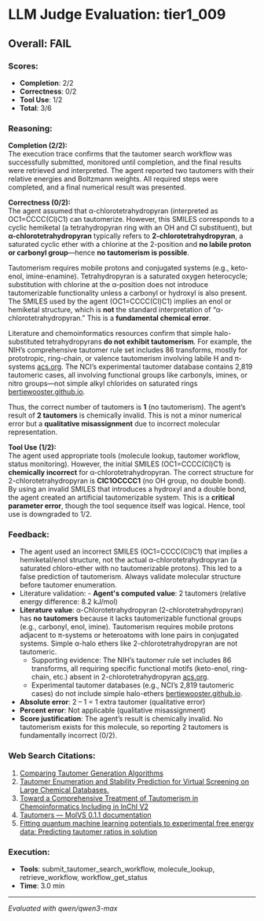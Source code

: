 # LLM Judge Evaluation: tier1_009

## Overall: FAIL

### Scores:
- **Completion**: 2/2
- **Correctness**: 0/2
- **Tool Use**: 1/2
- **Total**: 3/6

### Reasoning:
**Completion (2/2):**  
The execution trace confirms that the tautomer search workflow was successfully submitted, monitored until completion, and the final results were retrieved and interpreted. The agent reported two tautomers with their relative energies and Boltzmann weights. All required steps were completed, and a final numerical result was presented.

**Correctness (0/2):**  
The agent assumed that α-chlorotetrahydropyran (interpreted as OC1=CCCC(Cl)C1) can tautomerize. However, this SMILES corresponds to a cyclic hemiketal (a tetrahydropyran ring with an OH and Cl substituent), but **α-chlorotetrahydropyran** typically refers to **2-chlorotetrahydropyran**, a saturated cyclic ether with a chlorine at the 2-position and **no labile proton or carbonyl group**—hence **no tautomerism is possible**.

Tautomerism requires mobile protons and conjugated systems (e.g., keto-enol, imine-enamine). Tetrahydropyran is a saturated oxygen heterocycle; substitution with chlorine at the α-position does not introduce tautomerizable functionality unless a carbonyl or hydroxyl is also present. The SMILES used by the agent (OC1=CCCC(Cl)C1) implies an enol or hemiketal structure, which is **not** the standard interpretation of “α-chlorotetrahydropyran.” This is a **fundamental chemical error**.

Literature and chemoinformatics resources confirm that simple halo-substituted tetrahydropyrans **do not exhibit tautomerism**. For example, the NIH’s comprehensive tautomer rule set includes 86 transforms, mostly for prototropic, ring-chain, or valence tautomerism involving labile H and π-systems [acs.org](https://pubs.acs.org/doi/10.1021/acs.jcim.9b01080). The NCI’s experimental tautomer database contains 2,819 tautomeric cases, all involving functional groups like carbonyls, imines, or nitro groups—not simple alkyl chlorides on saturated rings [bertiewooster.github.io](https://bertiewooster.github.io/2024/05/01/Tautomer-Sources-Comparison.html).

Thus, the correct number of tautomers is **1** (no tautomerism). The agent’s result of **2 tautomers** is chemically invalid. This is not a minor numerical error but a **qualitative misassignment** due to incorrect molecular representation.

**Tool Use (1/2):**  
The agent used appropriate tools (molecule lookup, tautomer workflow, status monitoring). However, the initial SMILES (OC1=CCCC(Cl)C1) is **chemically incorrect** for α-chlorotetrahydropyran. The correct structure for 2-chlorotetrahydropyran is **ClC1OCCCC1** (no OH group, no double bond). By using an invalid SMILES that introduces a hydroxyl and a double bond, the agent created an artificial tautomerizable system. This is a **critical parameter error**, though the tool sequence itself was logical. Hence, tool use is downgraded to 1/2.

### Feedback:
- The agent used an incorrect SMILES (OC1=CCCC(Cl)C1) that implies a hemiketal/enol structure, not the actual α-chlorotetrahydropyran (a saturated chloro-ether with no tautomerizable protons). This led to a false prediction of tautomerism. Always validate molecular structure before tautomer enumeration.
- Literature validation: - **Agent's computed value**: 2 tautomers (relative energy difference: 8.2 kJ/mol)  
- **Literature value**: α-Chlorotetrahydropyran (2-chlorotetrahydropyran) has **no tautomers** because it lacks tautomerizable functional groups (e.g., carbonyl, enol, imine). Tautomerism requires mobile protons adjacent to π-systems or heteroatoms with lone pairs in conjugated systems. Simple α-halo ethers like 2-chlorotetrahydropyran are not tautomeric.  
  - Supporting evidence: The NIH’s tautomer rule set includes 86 transforms, all requiring specific functional motifs (keto-enol, ring-chain, etc.) absent in 2-chlorotetrahydropyran [acs.org](https://pubs.acs.org/doi/10.1021/acs.jcim.9b01080).  
  - Experimental tautomer databases (e.g., NCI’s 2,819 tautomeric cases) do not include simple halo-ethers [bertiewooster.github.io](https://bertiewooster.github.io/2024/05/01/Tautomer-Sources-Comparison.html).  
- **Absolute error**: 2 – 1 = 1 extra tautomer (qualitative error)  
- **Percent error**: Not applicable (qualitative misassignment)  
- **Score justification**: The agent’s result is chemically invalid. No tautomerism exists for this molecule, so reporting 2 tautomers is fundamentally incorrect (0/2).

### Web Search Citations:
1. [Comparing Tautomer Generation Algorithms](https://bertiewooster.github.io/2024/05/01/Tautomer-Sources-Comparison.html)
2. [Tautomer Enumeration and Stability Prediction for Virtual Screening on Large Chemical Databases.](https://onlinelibrary.wiley.com/doi/10.1002/chin.200917212)
3. [Toward a Comprehensive Treatment of Tautomerism in Chemoinformatics Including in InChI V2](https://pubs.acs.org/doi/10.1021/acs.jcim.9b01080)
4. [Tautomers — MolVS 0.1.1 documentation](https://molvs.readthedocs.io/en/latest/guide/tautomer.html)
5. [Fitting quantum machine learning potentials to experimental free energy data: Predicting tautomer ratios in solution](https://www.biorxiv.org/content/10.1101/2020.10.24.353318v1.full)

### Execution:
- **Tools**: submit_tautomer_search_workflow, molecule_lookup, retrieve_workflow, workflow_get_status
- **Time**: 3.0 min

---
*Evaluated with qwen/qwen3-max*
